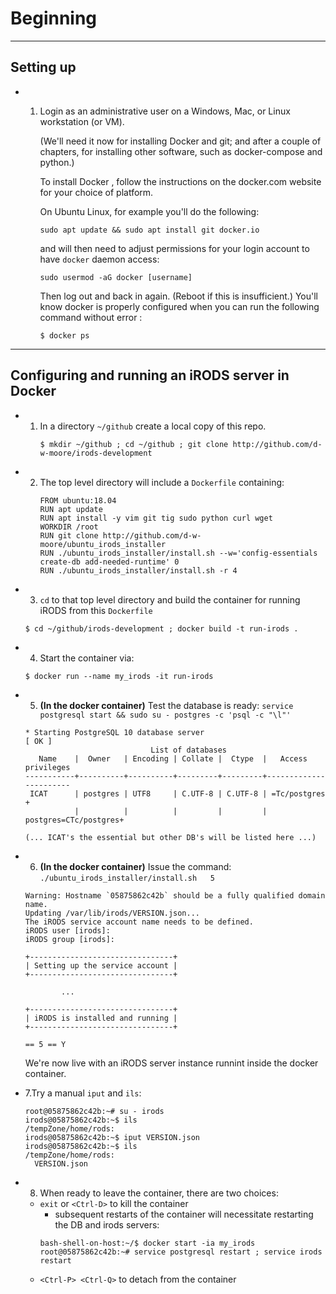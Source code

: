 # Beginning

---

## Setting up

  * 1. Login as an administrative user on a Windows, Mac, or Linux workstation (or VM).

       (We'll need it now for installing Docker and git; and after a couple of chapters, for installing other
       software, such as docker-compose and python.)

       To install Docker , follow the instructions on the docker.com website for your choice of platform.

       On Ubuntu Linux, for example you'll do the following:
       ```
       sudo apt update && sudo apt install git docker.io
       ```
       and will then need to adjust permissions for your login account to have `docker` daemon access:
       ```
       sudo usermod -aG docker [username]
       ```
       Then log out and back in again. (Reboot if this is insufficient.)
       You'll know docker is properly configured when you can run the following
       command without error :
       ```
       $ docker ps
       ```
---

## Configuring and running an iRODS server in Docker
   
  * 1. In a directory `~/github` create a local copy of this repo.
       ```
       $ mkdir ~/github ; cd ~/github ; git clone http://github.com/d-w-moore/irods-development
       ```
  * 2. The top level directory will include a `Dockerfile` containing:
       ```
       FROM ubuntu:18.04
       RUN apt update
       RUN apt install -y vim git tig sudo python curl wget
       WORKDIR /root
       RUN git clone http://github.com/d-w-moore/ubuntu_irods_installer
       RUN ./ubuntu_irods_installer/install.sh --w='config-essentials create-db add-needed-runtime' 0
       RUN ./ubuntu_irods_installer/install.sh -r 4
       ```
  * 3. `cd` to that top level directory and build the container for running iRODS from this `Dockerfile`
    ```
    $ cd ~/github/irods-development ; docker build -t run-irods .
    ```
  * 4. Start the container via:
    ```
    $ docker run --name my_irods -it run-irods
    ```
  * 5. **(In the docker container)** Test the database is ready: `service postgresql start && sudo su - postgres -c 'psql -c "\l"'`
    ```
    * Starting PostgreSQL 10 database server                                   [ OK ]
                                List of databases
       Name    |  Owner   | Encoding | Collate |  Ctype  |   Access privileges   
    -----------+----------+----------+---------+---------+-----------------------
     ICAT      | postgres | UTF8     | C.UTF-8 | C.UTF-8 | =Tc/postgres         +
               |          |          |         |         | postgres=CTc/postgres+

    (... ICAT's the essential but other DB's will be listed here ...)
    ```
  * 6. **(In the docker container)** Issue the command: `./ubuntu_irods_installer/install.sh   5`

    ```
    Warning: Hostname `05875862c42b` should be a fully qualified domain name.
    Updating /var/lib/irods/VERSION.json...
    The iRODS service account name needs to be defined.
    iRODS user [irods]:
    iRODS group [irods]:
    
    +--------------------------------+
    | Setting up the service account |
    +--------------------------------+
    
            ...

    +--------------------------------+
    | iRODS is installed and running |
    +--------------------------------+

    == 5 == Y
    ```
    We're now live with an iRODS server instance runnint inside the docker container.
   
  * 7.Try a manual `iput` and `ils`:
    ```
    root@05875862c42b:~# su - irods
    irods@05875862c42b:~$ ils
    /tempZone/home/rods:
    irods@05875862c42b:~$ iput VERSION.json
    irods@05875862c42b:~$ ils
    /tempZone/home/rods:
      VERSION.json
    ```

  * 8. When ready to leave the container, there are two choices:
    - `exit` or `<Ctrl-D>` to kill the container
       * subsequent restarts of the container will necessitate restarting the DB and irods servers:
       ```
       bash-shell-on-host:~/$ docker start -ia my_irods
       root@05875862c42b:~# service postgresql restart ; service irods restart        
       ```
    - `<Ctrl-P> <Ctrl-Q>` to detach from the container

